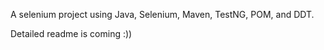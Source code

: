 A selenium project using Java, Selenium, Maven, TestNG, POM, and DDT.

Detailed readme is coming :))
